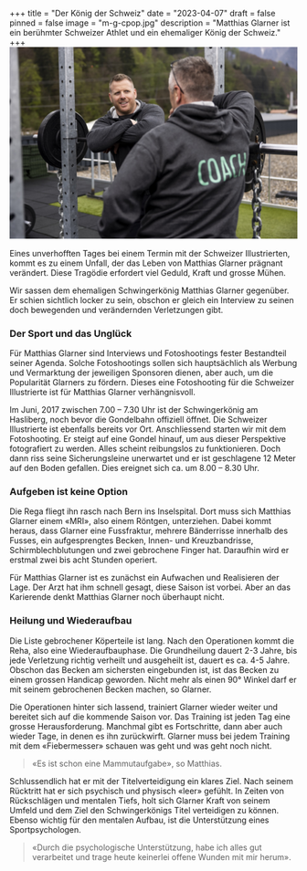+++
title = "Der König der Schweiz"
date = "2023-04-07"
draft = false
pinned = false
image = "m-g-cpop.jpg"
description = "Matthias Glarner ist ein berühmter Schweizer Athlet und ein ehemaliger König der Schweiz."
+++
![Matthias Glarner als Trainer in einer Spitzensportrekrutenschule in Maggligen. ](download-1-.jpg)

Eines unverhofften Tages bei einem Termin mit der Schweizer Illustrierten, kommt es zu einem Unfall, der das Leben von Matthias Glarner prägnant verändert. Diese Tragödie erfordert viel Geduld, Kraft und grosse Mühen.

Wir sassen dem ehemaligen Schwingerkönig Matthias Glarner gegenüber. Er schien sichtlich locker zu sein, obschon er gleich ein Interview zu seinen doch bewegenden und verändernden Verletzungen gibt.

### Der Sport und das Unglück

Für Matthias Glarner sind Interviews und Fotoshootings fester Bestandteil seiner Agenda. Solche Fotoshootings sollen sich hauptsächlich als Werbung und Vermarktung der jeweiligen Sponsoren dienen, aber auch, um die Popularität Glarners zu fördern. Dieses eine Fotoshooting für die Schweizer Illustrierte ist für Matthias Glarner verhängnisvoll.

Im Juni, 2017 zwischen 7.00 – 7.30 Uhr ist der Schwingerkönig am Hasliberg, noch bevor die Gondelbahn offiziell öffnet. Die Schweizer Illustrierte ist ebenfalls bereits vor Ort. Anschliessend starten wir mit dem Fotoshooting. Er steigt auf eine Gondel hinauf, um aus dieser Perspektive fotografiert zu werden. Alles scheint reibungslos zu funktionieren. Doch dann riss seine Sicherungsleine unerwartet und er ist geschlagene 12 Meter auf den Boden gefallen. Dies ereignet sich ca. um 8.00 – 8.30 Uhr.

### Aufgeben ist keine Option

Die Rega fliegt ihn rasch nach Bern ins Inselspital. Dort muss sich Matthias Glarner einem «MRI», also einem Röntgen, unterziehen. Dabei kommt heraus, dass Glarner eine Fussfraktur, mehrere Bänderrisse innerhalb des Fusses, ein aufgesprengtes Becken, Innen- und Kreuzbandrisse, Schirmblechblutungen und zwei gebrochene Finger hat. Daraufhin wird er erstmal zwei bis acht Stunden operiert.

Für Matthias Glarner ist es zunächst ein Aufwachen und Realisieren der Lage. Der Arzt hat ihm schnell gesagt, diese Saison ist vorbei. Aber an das Karierende denkt Matthias Glarner noch überhaupt nicht.

### Heilung und Wiederaufbau

Die Liste gebrochener Köperteile ist lang. Nach den Operationen kommt die Reha, also eine Wiederaufbauphase. Die Grundheilung dauert 2-3 Jahre, bis jede Verletzung richtig verheilt und ausgeheilt ist, dauert es ca. 4-5 Jahre. Obschon das Becken am sichersten eingebunden ist, ist das Becken zu einem grossen Handicap geworden. Nicht mehr als einen 90° Winkel darf er mit seinem gebrochenen Becken machen, so Glarner.

Die Operationen hinter sich lassend, trainiert Glarner wieder weiter und bereitet sich auf die kommende Saison vor. Das Training ist jeden Tag eine grosse Herausforderung. Manchmal gibt es Fortschritte, dann aber auch wieder Tage, in denen es ihn zurückwirft. Glarner muss bei jedem Training mit dem «Fiebermesser» schauen was geht und was geht noch nicht.

> «Es ist schon eine Mammutaufgabe», so Matthias.

Schlussendlich hat er mit der Titelverteidigung ein klares Ziel. Nach seinem Rücktritt hat er sich psychisch und physisch «leer» gefühlt. In Zeiten von Rückschlägen und mentalen Tiefs, holt sich Glarner Kraft von seinem Umfeld und dem Ziel den Schwingerkönigs Titel verteidigen zu können. Ebenso wichtig für den mentalen Aufbau, ist die Unterstützung eines Sportpsychologen.

> «Durch die psychologische Unterstützung, habe ich alles gut verarbeitet und trage heute keinerlei offene Wunden mit mir herum».